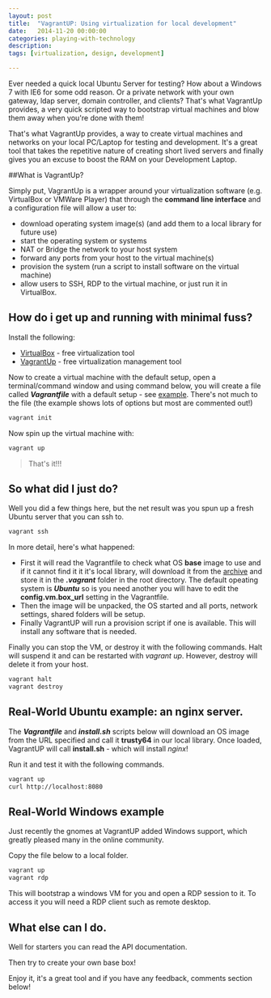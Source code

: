 ```yaml
---
layout: post
title:  "VagrantUP: Using virtualization for local development"
date:   2014-11-20 00:00:00
categories: playing-with-technology
description:
tags: [virtualization, design, development]

---
```


Ever needed a quick local Ubuntu Server for testing? How about a Windows 7 with IE6 for some odd reason. Or a private network with your own gateway, ldap server, domain controller, and clients? That's what VagrantUp provides, a very quick scripted way to bootstrap virtual machines and blow them away when you're done with them!

That's what VagrantUp provides, a way to create virtual machines and networks on your local PC/Laptop for testing and development. It's a great tool that takes the repetitive nature of creating short lived servers and finally gives you an excuse to boost the RAM on your Development Laptop.

##What is VagrantUp?

Simply put, VagrantUp is a wrapper around your virtualization software (e.g. VirtualBox or VMWare Player) that through the **command line interface** and a configuration file will allow a user to:

- download operating system image(s) (and add them to a local library for future use)
- start the operating system or systems
- NAT or Bridge the network to your host system
- forward any ports from your host to the virtual machine(s)
- provision the system (run a script to install software on the virtual machine)
- allow users to SSH, RDP to the virtual machine, or just run it in VirtualBox.

<linebreak>

## How do i get up and running with minimal fuss?

Install the following:

- [VirtualBox](https://www.virtualbox.org/) - free virtualization tool
- [VagrantUp](http://www.vagrantup.com/) - free virtualization management tool

Now to create a virtual machine with the default setup, open a terminal/command window and using command below, you will create a file called ***Vagrantfile*** with a default setup - see [example](https://gist.github.com/jnyryan/390afc62c1de8893b771). There's not much to the file (the example shows lots of options but most are commented out!)

``` bash
vagrant init
```

Now spin up the virtual machine with:

``` bash
vagrant up
```

> That's it!!!

## So what did I just do?

Well you did a few things here, but the net result was you spun up a fresh Ubuntu server that you can ssh to.

``` bash
vagrant ssh
```

In more detail, here's what happened:

- First it will read the Vagrantfile to check what OS **base** image to use and if it cannot find it it it's local library, will download it from the [archive](http://www.vagrantbox.es/) and store it in the ***.vagrant*** folder in the root directory. The default opeating system is ***Ubuntu*** so is you need another you will have to edit the **config.vm.box_url** setting in the Vagrantfile.
- Then the image will be unpacked, the OS started and all ports, network settings, shared folders will be setup.
- Finally VagrantUP will run a provision script if one is available. This will install any software that is needed.

Finally you can stop the VM, or destroy it with the following commands. Halt will suspend it and can be restarted with *vagrant up*. However, destroy will delete it from your host.

``` bash
vagrant halt
vagrant destroy
```

## Real-World Ubuntu example: an nginx server.

The ***Vagrantfile*** and ***install.sh*** scripts below will download an OS image from the URL specified and call it **trusty64** in our local library. Once loaded, VagrantUP will call **install.sh** - which will install *nginx*!

Run it and test it with the following commands.

``` bash
vagrant up
curl http://localhost:8080
```

<script src="https://gist.github.com/jnyryan/ff71b95cac948e6895f2.js"></script>

## Real-World Windows example

Just recently the gnomes at VagrantUP added Windows support, which greatly pleased many in the online community.

Copy the file below to a local folder.

``` bash
vagrant up
vagrant rdp
```
This will bootstrap a windows VM for you and open a RDP session to it. To access it you will need a RDP client such as remote desktop.

<script src="https://gist.github.com/jnyryan/67c6ef727e495934f806.js"></script>

## What else can I do.

Well for starters you can read the API documentation.

Then try to create your own base box!

Enjoy it, it's a great tool and if you have any feedback, comments section below!
